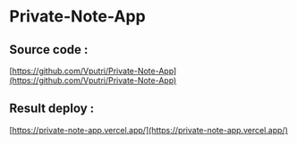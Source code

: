 # Private-Note-App

## Source code : 
[https://github.com/Vputri/Private-Note-App](https://github.com/Vputri/Private-Note-App)
## Result deploy : 
[https://private-note-app.vercel.app/](https://private-note-app.vercel.app/)
